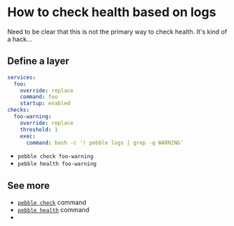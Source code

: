 # How to check health based on logs

Need to be clear that this is not the primary way to check health. It's kind of a hack...

## Define a layer

```yaml
services:
  foo:
    override: replace
    command: foo
    startup: enabled
checks:
  foo-warning:
    override: replace
    threshold: 1
    exec:
      command: bash -c '! pebble logs | grep -q WARNING'
```

- `pebble check foo-warning`
- `pebble health foo-warning`

## See more

- [`pebble check`](#reference_pebble_check_command) command
- [`pebble health`](#reference_pebble_health_command) command
- [](/reference/health-checks)
